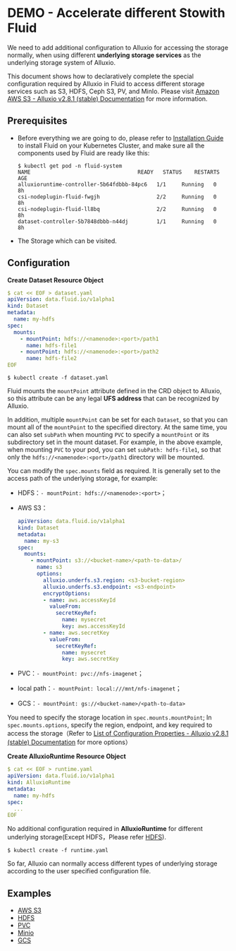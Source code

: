 # DEMO - Accelerate different Stowith Fluid

We need to add additional configuration to Alluxio for accessing the storage normally, when using different **underlying storage services** as the underlying storage system of Alluxio.

This document shows how to declaratively complete the special configuration required by Alluxio in Fluid to access different storage services such as S3, HDFS, Ceph S3, PV, and MinIo. Please visit [Amazon AWS S3 - Alluxio v2.8.1 (stable) Documentation](https://docs.alluxio.io/os/user/stable/en/ufs/S3.html) for more  information.

## Prerequisites

- Before everything we are going to do, please refer to [Installation Guide](../userguide/install.md) to install Fluid on your Kubernetes Cluster, and make sure all the components used by Fluid are ready like this:

    ~~~ shell
    $ kubectl get pod -n fluid-system
    NAME                                  READY   STATUS    RESTARTS   AGE
    alluxioruntime-controller-5b64fdbbb-84pc6   1/1     Running   0          8h
    csi-nodeplugin-fluid-fwgjh                  2/2     Running   0          8h
    csi-nodeplugin-fluid-ll8bq                  2/2     Running   0          8h
    dataset-controller-5b7848dbbb-n44dj         1/1     Running   0          8h
    ~~~

- The Storage which can be visited.

## Configuration

**Create Dataset Resource Object**

``` yaml
$ cat << EOF > dataset.yaml
apiVersion: data.fluid.io/v1alpha1
kind: Dataset
metadata:
  name: my-hdfs
spec:
  mounts:
    - mountPoint: hdfs://<namenode>:<port>/path1
      name: hdfs-file1
    - mountPoint: hdfs://<namenode>:<port>/path2
      name: hdfs-file2
EOF
```

```
$ kubectl create -f dataset.yaml
```


Fluid mounts the `mountPoint` attribute defined in the CRD object to Alluxio, so this attribute can be any legal **UFS address** that can be recognized by Alluxio.

In addition, multiple `mountPoint` can be set for each `Dataset`, so that you can mount all of the `mountPoint` to the specified directory. At the same time, you can also set `subPath` when mounting `PVC` to specify a `mountPoint` or its subdirectory set in the mount dataset. For example, in the above example, when mounting `PVC` to your pod, you can set `subPath: hdfs-file1`, so that only the `hdfs://<namenode>:<port>/path1` directory will be mounted.

You can modify the `spec.mounts` field as required. It is generally set to the access path of the underlying storage, for example:

* HDFS：`- mountPoint: hdfs://<namenode>:<port>`；

* AWS S3：

    ``` yaml
    apiVersion: data.fluid.io/v1alpha1
    kind: Dataset
    metadata:
      name: my-s3
    spec:
      mounts:
        - mountPoint: s3://<bucket-name>/<path-to-data>/
          name: s3
          options:
            alluxio.underfs.s3.region: <s3-bucket-region>
            alluxio.underfs.s3.endpoint: <s3-endpoint>
            encryptOptions:
            - name: aws.accessKeyId
              valueFrom:
                secretKeyRef:
                  name: mysecret
                  key: aws.accessKeyId
            - name: aws.secretKey
              valueFrom:
                secretKeyRef:
                  name: mysecret
                  key: aws.secretKey
    ```

* PVC：`- mountPoint: pvc://nfs-imagenet`；

* local path：`- mountPoint: local:///mnt/nfs-imagenet`；

* GCS：`- mountPoint: gs://<bucket-name>/<path-to-data>`

You need to specify the storage location in `spec.mounts.mountPoint`; In `spec.mounts.options`, specify the region, endpoint, and key required to access the storage（Refer to [List of Configuration Properties - Alluxio v2.8.1 (stable) Documentation](https://docs.alluxio.io/os/user/stable/en/reference/Properties-List.html) for more options）



**Create AlluxioRuntime Resource Object**

``` yaml
$ cat << EOF > runtime.yaml
apiVersion: data.fluid.io/v1alpha1
kind: AlluxioRuntime
metadata:
  name: my-hdfs
spec:
  ...
EOF
```

No additional configuration required in **AlluxioRuntime** for different underlying storage(Except HDFS，Please refer [HDFS](accelerate_data_accessing_by_hdfs.md)).

```
$ kubectl create -f runtime.yaml
```

So far, Alluxio can normally access different types of underlying storage according to the user specified configuration file.



## Examples

* [AWS S3](s3_configuration.md)
* [HDFS](accelerate_data_accessing_by_hdfs.md)
* [PVC](accelerate_pvc.md)
* [Minio](accelerate_s3_minio.md)
* [GCS](gcs_configuration.md)

